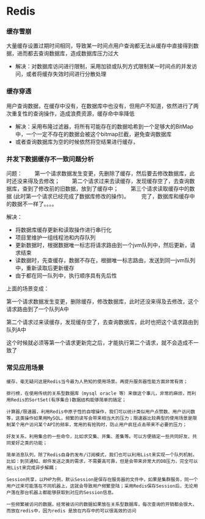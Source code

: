# Redis

### 缓存雪崩

​	大量缓存设置过期时间相同，导致某一时间点用户查询都无法从缓存中直接得到数据，进而都去查询数据库，造成数据库压力过大

- 解决：对数据库访问进行限制，采用加锁或队列方式限制某一时间点的并发访问，或者将缓存失效时间进行分散处理

### 缓存穿透

​	用户查询数据，在缓存中没有，在数据库中也没有，但用户不知道，依然进行了两次重复性的查询操作，造成浪费资源，缓存命中率降低

- 解决：采用布隆过滤器，将所有可能存在的数据哈希到一个足够大的BitMap中，一个一定不存在的数据会被这个bitmap拦截，避免查询数据库
- 或者查询数据库为空的时候依然将空结果进行缓存，



### **并发下数据缓存不一致问题分析**

问题：
　　第一个请求数据发生变更，先删除了缓存，然后要去修改数据库，此时还没来得及去修改；
　　第二个请求过来去读缓存，发现缓存空了，去查询数据库，查到了修改前的旧数据，放到了缓存中；
　　第三个请求读取缓存中的数据 (此时第一个请求已经完成了数据库修改的操作)。
　　完了，数据库和缓存中的数据不一样了。。。。



解决：

- 将数据库缓存更新和读取操作进行串行化
- 项目里维护一组线程池和内存队列
- 更新数据时，根据数据唯一标志将请求路由到一个jvm队列中，然后更新，请求结束
- 读数据时，先查缓存，数据不存在，根据唯一标志路由，发送到同一jvm队列中，重新读取后更新缓存
- 由于都在同一队列中，执行顺序具有先后性

上面的场景变成：

​	第一个请求数据发生变更，删除缓存，修改数据库，此时还没来得及去修改，这个请求路由到了一个队列A中

​	第二个请求过来读缓存，发现缓存空了，去查询数据库，此时也把这个请求路由到队列A中

​	这个时候就必须等第一个请求更新完之后，才能执行第二个请求，就不会造成不一致了

### 常见应用场景

```text
缓存，毫无疑问这是Redis当今最为人熟知的使用场景。再提升服务器性能方面非常有效；

排行榜，在使用传统的关系型数据库（mysql oracle 等）来做这个事儿，非常的麻烦，而利用Redis的SortSet(有序集合)数据结构能够简单的搞定；

计算器/限速器，利用Redis中原子性的自增操作，我们可以统计类似用户点赞数、用户访问数等，这类操作如果用MySQL，频繁的读写会带来相当大的压力；限速器比较典型的使用场景是限制某个用户访问某个API的频率，常用的有抢购时，防止用户疯狂点击带来不必要的压力；

好友关系，利用集合的一些命令，比如求交集、并集、差集等。可以方便搞定一些共同好友、共同爱好之类的功能；

简单消息队列，除了Redis自身的发布/订阅模式，我们也可以利用List来实现一个队列机制，比如：到货通知、邮件发送之类的需求，不需要高可靠，但是会带来非常大的DB压力，完全可以用List来完成异步解耦；

Session共享，以PHP为例，默认Session是保存在服务器的文件中，如果是集群服务，同一个用户过来可能落在不同机器上，这就会导致用户频繁登陆；采用Redis保存Session后，无论用户落在那台机器上都能够获取到对应的Session信息。

一些频繁被访问的数据，经常被访问的数据如果放在关系型数据库，每次查询的开销都会很大，而放在redis中，因为redis 是放在内存中的可以很高效的访问
```
